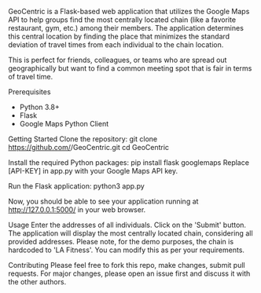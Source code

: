 GeoCentric is a Flask-based web application that utilizes the Google Maps API to help groups find the most centrally located chain (like a favorite restaurant, gym, etc.) among their members. The application determines this central location by finding the place that minimizes the standard deviation of travel times from each individual to the chain location.

This is perfect for friends, colleagues, or teams who are spread out geographically but want to find a common meeting spot that is fair in terms of travel time.

Prerequisites
- Python 3.8+
- Flask
- Google Maps Python Client

Getting Started
Clone the repository:
git clone https://github.com/<username>/GeoCentric.git
cd GeoCentric

Install the required Python packages:
pip install flask googlemaps
Replace [API-KEY] in app.py with your Google Maps API key.

Run the Flask application:
python3 app.py

Now, you should be able to see your application running at http://127.0.0.1:5000/ in your web browser.

Usage
Enter the addresses of all individuals.
Click on the 'Submit' button.
The application will display the most centrally located chain, considering all provided addresses.
Please note, for the demo purposes, the chain is hardcoded to 'LA Fitness'. You can modify this as per your requirements.

Contributing
Please feel free to fork this repo, make changes, submit pull requests. For major changes, please open an issue first and discuss it with the other authors.
